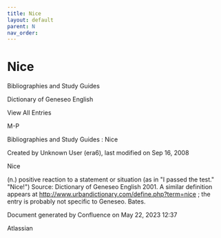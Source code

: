 ```yaml
---
title: Nice
layout: default
parent: N
nav_order:
---
```


# Nice

Bibliographies and Study Guides

Dictionary of Geneseo English

View All Entries

M-P

Bibliographies and Study Guides : Nice

Created by  Unknown User (era6), last modified on Sep 16, 2008

Nice

(n.) positive reaction to a statement or situation (as in &quot;I passed the test.&quot; &quot;Nice!&quot;) Source: Dictionary of Geneseo English 2001. A similar definition appears at http://www.urbandictionary.com/define.php?term=nice ; the entry is probably not specific to Geneseo. Bates.

Document generated by Confluence on May 22, 2023 12:37

Atlassian

